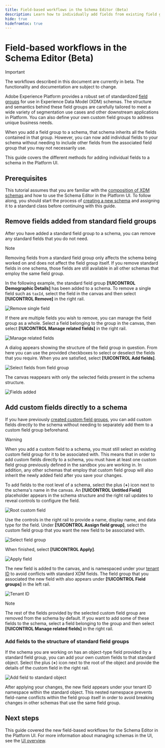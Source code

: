 ```yaml
---
title: Field-based workflows in the Schema Editor (Beta)
description: Learn how to individually add fields from existing field groups to your Experience Data Model (XDM) schemas.
hide: true
hidefromtoc: true
---
```

# Field-based workflows in the Schema Editor (Beta)

>[!IMPORTANT]
>
>The workflows described in this document are currently in beta. The functionality and documentation are subject to change.

Adobe Experience Platform provides a robust set of standardized [field groups](../schema/composition.md#field-group) for use in Experience Data Model (XDM) schemas. The structure and semantics behind these field groups are carefully tailored to meet a wide variety of segmentation use cases and other downstream applications in Platform. You can also define your own custom field groups to address unique business needs.

When you add a field group to a schema, that schema inherits all the fields contained in that group. However, you can now add individual fields to your schema without needing to include other fields from the associated field group that you may not necessarily use.

This guide covers the different methods for adding individual fields to a schema in the Platform UI.

## Prerequisites

This tutorial assumes that you are familiar with the [composition of XDM schemas](../schema/composition.md) and how to use the Schema Editor in the Platform UI. To follow along, you should start the process of [creating a new schema](./resources/schemas.md) and assigning it to a standard class before continuing with this guide.

## Remove fields added from standard field groups

After you have added a standard field group to a schema, you can remove any standard fields that you do not need. 

>[!NOTE]
>
>Removing fields from a standard field group only affects the schema being worked on and does not affect the field group itself. If you remove standard fields in one schema, those fields are still available in all other schemas that employ the same field group.

In the following example, the standard field group **[!UICONTROL Demographic Details]** has been added to a schema. To remove a single field such as `taxId`, select the field in the canvas and then select **[!UICONTROL Remove]** in the right rail.

![Remove single field](../images/ui/field-based-workflows/remove-single-field.png)

If there are multiple fields you wish to remove, you can manage the field group as a whole. Select a field belonging to the group in the canvas, then select **[!UICONTROL Manage related fields]** in the right rail.

![Manage related fields](../images/ui/field-based-workflows/manage-related-fields.png)

A dialog appears showing the structure of the field group in question. From here you can use the provided checkboxes to select or deselect the fields that you require. When you are satisfied, select **[!UICONTROL Add fields]**.

![Select fields from field group](../images/ui/field-based-workflows/select-fields.png)

The canvas reappears with only the selected fields present in the schema structure.

![Fields added](../images/ui/field-based-workflows/fields-added.png)

## Add custom fields directly to a schema

If you have previously [created custom field groups](./resources/field-groups.md#create), you can add custom fields directly to the schema without needing to separately add them to a custom field group beforehand.

>[!WARNING]
>
>When you add a custom field to a schema, you must still select an existing custom field group for it to be associated with. This means that in order to add custom fields directly to a schema, you must have at least one custom field group previously defined in the sandbox you are working in. In addition, any other schemas that employ that custom field group will also inherit the newly added field after you save your changes.

To add fields to the root level of a schema, select the plus (**+**) icon next to the schema's name in the canvas. An **[!UICONTROL Untitled Field]** placeholder appears in the schema structure and the right rail updates to reveal controls to configure the field.

![Root custom field](../images/ui/field-based-workflows/root-custom-field.png)

Use the controls in the right rail to provide a name, display name, and data type for the field. Under **[!UICONTROL Assign field group]**, select the custom field group that you want the new field to be associated with.

![Select field group](../images/ui/field-based-workflows/select-field-group.png)

When finished, select **[!UICONTROL Apply]**.

![Apply field](../images/ui/field-based-workflows/apply-field.png)

The new field is added to the canvas, and is namespaced under your [tenant ID](../api/getting-started.md#know-your-tenant_id) to avoid conflicts with standard XDM fields. The field group that you associated the new field with also appears under **[!UICONTROL Field groups]** in the left rail. 

![Tenant ID](../images/ui/field-based-workflows/tenantId.png)

>[!NOTE]
>
>The rest of the fields provided by the selected custom field group are removed from the schema by default. If you want to add some of these fields to the schema, select a field belonging to the group and then select **[!UICONTROL Manage related fields]** in the right rail.

### Add fields to the structure of standard field groups

If the schema you are working on has an object-type field provided by a standard field group, you can add your own custom fields to that standard object. Select the plus (**+**) icon next to the root of the object and provide the details of the custom field in the right rail.

![Add field to standard object](../images/ui/field-based-workflows/add-field-to-standard-object.png)

After applying your changes, the new field appears under your tenant ID namespace within the standard object. This nested namespace prevents field-name conflicts within the field group itself in order to avoid breaking changes in other schemas that use the same field group.

## Next steps

This guide covered the new field-based workflows for the Schema Editor in the Platform UI. For more information about managing schemas in the UI, see the [UI overview](./overview.md).
